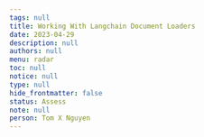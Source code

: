 ```yaml
---
tags: null
title: Working With Langchain Document Loaders
date: 2023-04-29
description: null
authors: null
menu: radar
toc: null
notice: null
type: null
hide_frontmatter: false
status: Assess
note: null
person: Tom X Nguyen
---
```


